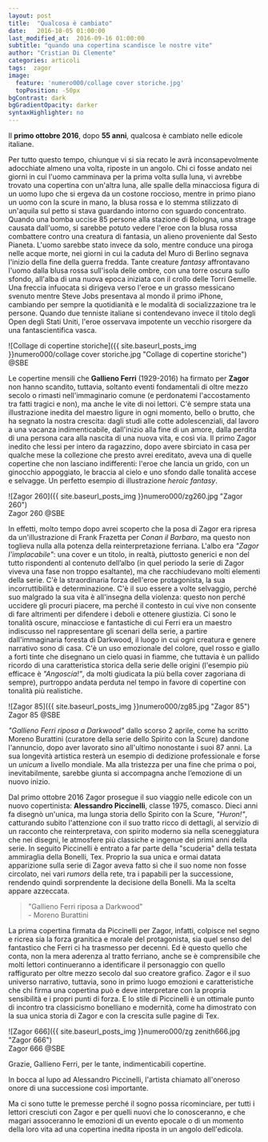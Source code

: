 ```yaml
---
layout: post
title:  "Qualcosa è cambiato"
date:   2016-10-05 01:00:00
last_modified_at:  2016-09-16 01:00:00
subtitle: "quando una copertina scandisce le nostre vite"
author: "Cristian Di Clemente"
categories: articoli
tags:  zagor
image:
  feature: 'numero000/collage cover storiche.jpg'
  topPosition: -50px
bgContrast: dark
bgGradientOpacity: darker
syntaxHighlighter: no
---
```

Il **primo ottobre 2016**, dopo **55 anni**, qualcosa è cambiato nelle edicole italiane.

Per tutto questo tempo, chiunque vi si sia recato le avrà inconsapevolmente adocchiate almeno una volta, riposte in un angolo. 
Chi ci fosse andato nei giorni in cui l'uomo camminava per la prima volta sulla luna, vi avrebbe trovato una copertina con un'altra luna, alle spalle della minacciosa figura di un uomo lupo che si ergeva da un costone roccioso, mentre in primo piano un uomo con la scure in mano, la blusa rossa e lo stemma stilizzato di un'aquila sul petto si stava guardando intorno con sguardo concentrato. Quando una bomba uccise 85 persone alla stazione di Bologna, una strage causata dall'uomo, si sarebbe potuto vedere l'eroe con la blusa rossa combattere contro una creatura di fantasia, un alieno proveniente dal Sesto Pianeta. L'uomo sarebbe stato invece da solo, mentre conduce una piroga nelle acque morte, nei giorni in cui la caduta del Muro di Berlino segnava l'inizio della fine della guerra fredda. Tante creature _fantasy_ affrontavano l'uomo dalla blusa rossa sull'isola delle ombre, con una torre oscura sullo sfondo, all'alba di una nuova epoca iniziata con il crollo delle Torri Gemelle. Una freccia infuocata si dirigeva verso l'eroe e un grasso messicano svenuto mentre Steve Jobs presentava al mondo il primo iPhone, cambiando per sempre la quotidianità e le modalità di socializzazione tra le persone. Quando due tenniste italiane si contendevano invece il titolo degli Open degli Stati Uniti, l'eroe osservava impotente un vecchio risorgere da una fantascientifica vasca.

![Collage di copertine storiche]({{ site.baseurl_posts_img }}numero000/collage cover storiche.jpg "Collage di copertine storiche")
<br><span class="didascalia">@SBE</span>

Le copertine mensili che **Gallieno Ferri** (1929-2016) ha firmato per **Zagor** non hanno scandito, tuttavia, soltanto eventi fondamentali di oltre mezzo secolo o rimasti nell'immaginario comune (e perdonatemi l'accostamento tra fatti tragici e non), ma anche le vite di noi lettori. C'è sempre stata una illustrazione inedita del maestro ligure in ogni momento, bello o brutto, che ha segnato la nostra crescita: dagli studi alle cotte adolescenziali, dal lavoro a una vacanza indimenticabile, dall'inizio alla fine di un amore, dalla perdita di una persona cara alla nascita di una nuova vita, e così via. 
Il primo Zagor inedito che lessi per intero da ragazzino, dopo avere sbirciato in casa per qualche mese la collezione che presto avrei ereditato, aveva una di quelle copertine che non lasciano indifferenti: l'eroe che lancia un grido, con un ginocchio appoggiato, le braccia al cielo e uno sfondo dalle tonalità accese e selvagge. Un perfetto esempio di illustrazione _heroic fantasy_.

![Zagor 260]({{ site.baseurl_posts_img }}numero000/zg260.jpg "Zagor 260")
<br><span class="didascalia">Zagor 260 @SBE</span>

In effetti, molto tempo dopo avrei scoperto che la posa di Zagor era ripresa da un'illustrazione di Frank Frazetta per _Conan il Barbaro_, ma questo non toglieva nulla alla potenza della reinterpretazione ferriana. L'albo era _"Zagor l'implacabile"_: una cover e un titolo, in realtà, piuttosto generici e non del tutto rispondenti al contenuto dell’albo (in quel periodo la serie di Zagor viveva una fase non troppo esaltante), ma che racchiudevano molti elementi della serie. C'è la straordinaria forza dell'eroe protagonista, la sua incorruttibilità e determinazione. C'è il suo essere a volte selvaggio, perché suo malgrado la sua vita è all'insegna della violenza: questo non perché uccidere gli procuri piacere, ma perché il contesto in cui vive non consente di fare altrimenti per difendere i deboli e ottenere giustizia. Ci sono le tonalità oscure, minacciose e fantastiche di cui Ferri era un maestro indiscusso nel rappresentare gli scenari della serie, a partire dall'immaginaria foresta di Darkwood, il luogo in cui ogni creatura e genere narrativo sono di casa. C'è un uso emozionale del colore, quel rosso e giallo a forti tinte che disegnano un cielo quasi in fiamme, che tuttavia è un pallido ricordo di una caratteristica storica della serie delle origini (l'esempio più efficace è _"Angoscia!"_, da molti giudicata la più bella cover zagoriana di sempre), purtroppo andata perduta nel tempo in favore di copertine con tonalità più realistiche.

![Zagor 85]({{ site.baseurl_posts_img }}numero000/zg85.jpg "Zagor 85")
<br><span class="didascalia">Zagor 85 @SBE</span>

_"Gallieno Ferri riposa a Darkwood"_ dallo scorso 2 aprile, come ha scritto Moreno Burattini (curatore della serie dello Spirito con la Scure) dandone l'annuncio, dopo aver lavorato sino all'ultimo nonostante i suoi 87 anni. La sua longevità artistica resterà un esempio di dedizione professionale e forse un _unicum_ a livello mondiale. Ma alla tristezza per una fine che prima o poi, inevitabilmente, sarebbe giunta si accompagna anche l’emozione di un nuovo inizio.

Dal primo ottobre 2016 Zagor prosegue il suo viaggio nelle edicole con un nuovo copertinista: **Alessandro Piccinelli**, classe 1975, comasco. Dieci anni fa disegnò un'unica, ma lunga storia dello Spirito con la Scure, _"Huron!"_, catturando subito l'attenzione con il suo tratto ricco di dettagli, al servizio di un racconto che reinterpretava, con spirito moderno sia nella sceneggiatura che nei disegni, le atmosfere più classiche e ingenue dei primi anni della serie. In seguito Piccinelli è entrato a far parte della "scuderia" della testata ammiraglia della Bonelli, Tex. Proprio la sua unica e ormai datata apparizione sulla serie di Zagor aveva fatto sì che il suo nome non fosse circolato, nei vari _rumors_ della rete, tra i papabili per la successione, rendendo quindi sorprendente la decisione della Bonelli. Ma la scelta appare azzeccata.

> "Gallieno Ferri riposa a Darkwood"<br>- Moreno Burattini

La prima copertina firmata da Piccinelli per Zagor, infatti, colpisce nel segno e ricrea sia la forza granitica e morale del protagonista, sia quel senso del fantastico che Ferri ci ha trasmesso per decenni. Ed è questo quello che conta, non la mera aderenza al tratto ferriano, anche se è comprensibile che molti lettori continueranno a identificare il personaggio con quello raffigurato per oltre mezzo secolo dal suo creatore grafico. Zagor e il suo universo narrativo, tuttavia, sono in primo luogo emozioni e caratteristiche che chi firma una copertina può e deve interpretare con la propria sensibilità e i propri punti di forza. E lo stile di Piccinelli è un ottimale punto di incontro tra classicismo bonelliano e modernità, come ha dimostrato con la sua unica storia di Zagor e con la crescita sulle pagine di Tex.

![Zagor 666]({{ site.baseurl_posts_img }}numero000/zg zenith666.jpg "Zagor 666")
<br><span class="didascalia">Zagor 666 @SBE</span>

Grazie, Gallieno Ferri, per le tante, indimenticabili copertine.

In bocca al lupo ad Alessandro Piccinelli, l'artista chiamato all'oneroso onore di una successione così importante.

Ma ci sono tutte le premesse perché il sogno possa ricominciare, per tutti i lettori cresciuti con Zagor e per quelli nuovi che lo conosceranno, e che magari assoceranno le emozioni di un evento epocale o di un momento della loro vita ad una copertina inedita riposta in un angolo dell'edicola.

